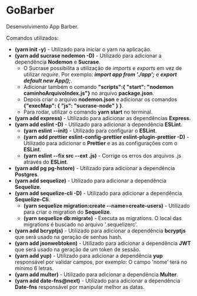# GoBarber

Desenvolvimento App Barber.

Comandos utilizados:

- **(yarn init -y)** - Utilizado para iniciar o yarn na aplicação.
- **(yarn add sucrase nodemon -D)** - Utilizado para adicionar a dependência **Nodemon** e **Sucrase**.
  - O Sucrase possibilita a utilização de _imports_ e _exports_ em vez de utilizar _require_. Por exemplo: **_import app from './app';_** e **_export
    default new App();_**.
  - Adicionar também o comando **"scripts":{ "start": "nodemon caminhoArquivoIndex.js"}** no arquivo **package.json**.
  - Depois criar o arquivo **nodemon.json** e adicionar os comandos **{"execMap": { "js": "sucrase-node" } }**.
  - Para rodar, utilizar o comando **yarn start** no terminal.
- **(yarn add express)** - Utilizado para adicionar as dependências
  **Express**.
- **(yarn add eslint -D)** - Utilizado para adicionar a dependência **ESLint**.
  - **(yarn eslint --init)** - Utilizado para configurar o **ESLint**.
  - **(yarn add prettier eslint-config-prettier eslint-plugin-prettier -D)** - Utilizado para adicionar o **Prettier** e as as configurações com o **ESLint**.
  - **(yarn eslint --fix src --ext .js)** - Corrige os erros dos arquivos .js através do **ESLint**.
- **(yarn add pg pg-hstore)** - Utilizado para adicionar a dependência **Postgres**.
- **(yarn add sequelize)** - Utilizado para adicionar a dependência **Sequelize**.
- **(yarn add sequelize-cli -D)** - Utilizado para adicionar a dependência **Sequelize-Cli**.
  - **(yarn sequelize migration:create --name=create-users)** - Utilizado para criar o migration do **Sequelize**.
  - **(yarn sequelize db:migrate)** - Executa as migrations. O local das migrations é buscado no arquivo '.sequelizerc'.
- **(yarn add bcryptjs)** - Utilizado para adicionar a dependência **bcryptjs** que será usado na geração de senhas hash.
- **(yarn add jsonwebtoken)** - Utilizado para adicionar a dependência **JWT** que será usado na geração de um token de sessão.
- **(yarn add yup)** - Utilizado para adicionar a dependência **yup** responsável por validar campos, por exemplo: O campo 'nome' terá no mínimo 6 letras.
- **(yarn add multer)** - Utilizado para adicionar a dependência **Multer**.
- **(yarn add date-fns@next)** - Utilizado para adicionar a dependência **Date-fns** responsável por manipular melhor as datas.
